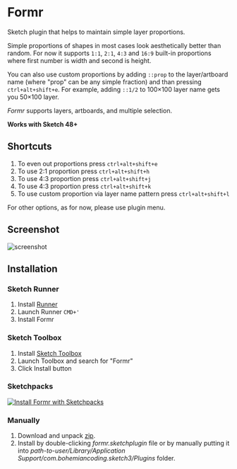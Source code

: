 # Formr

Sketch plugin that helps to maintain simple layer proportions.  

Simple proportions of shapes in most cases look aesthetically better than random.
For now it supports `1:1`, `2:1`, `4:3` and `16:9` built-in proportions where first number is width and second is height.

You can also use custom proportions by adding `::prop` to the layer/artboard name (where "prop" can be any simple fraction) and than pressing `ctrl+alt+shift+e`. For example, adding `::1/2` to 100×100 layer name gets you 50×100 layer.

*Formr* supports layers, artboards, and multiple selection.  

__Works with Sketch 48+__

## Shortcuts  

1. To even out proportions press `ctrl+alt+shift+e`
2. To use 2:1 proportion press `ctrl+alt+shift+h`
3. To use 4:3 proportion press `ctrl+alt+shift+j`
4. To use 4:3 proportion press `ctrl+alt+shift+k`
5. To use custom proportion via layer name pattern press `ctrl+alt+shift+l`

For other options, as for now, please use plugin menu.  

## Screenshot  

![screenshot](https://github.com/lessthanzero/Formr/blob/master/screenshot.png)  

## Installation  

### Sketch Runner
1. Install [Runner](http://sketchrunner.com)
2. Launch Runner `CMD+'`
3. Install Formr

### Sketch Toolbox  
1. Install [Sketch Toolbox](http://sketchtoolbox.com)
2. Launch Toolbox and search for "Formr"
3. Click Install button

### Sketchpacks
[![Install Formr with Sketchpacks](http://sketchpacks-com.s3.amazonaws.com/assets/badges/sketchpacks-badge-install.png "Install Formr with Sketchpacks")](https://sketchpacks.com/lessthanzero/Formr/install)

### Manually  

1. Download and unpack [zip](https://github.com/lessthanzero/Formr/blob/master/formr-2.1.zip).  
2. Install by double-clicking _formr.sketchplugin_ file or by manually putting it into _path-to-user/Library/Application Support/com.bohemiancoding.sketch3/Plugins_ folder.

